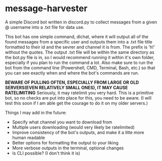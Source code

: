 # message-harvester
A simple Discord bot written in discord.py to collect messages from a given @ username into a .txt file for data use.

This bot has one simple command, dlchat, where it will output all of the found messages from a specific user and outputs them into a .txt
file title formatted to their id and the sevrer and channel it is from.  The prefix is 'h!' without the quotes.  The output .txt file will
be within the same directory as the bot.py file is in, so I would recommend running it within it's own folder, especially if you plan to 
run the command a lot.  Also make sure to run the bot from the command line (Powershell, CMD, Terminal, Bash, etc.) so that you can see
exactly when and where the bot's commands are run.

**BEWARE OF PULLING OFTEN, ESPECIALLY FROM LARGE OR OLD SERVERS(EVEN RELATIVELY SMALL ONES), IT MAY CAUSE RATELIMITING** 
Seriously, it may ratelimit you very hard.  This is a primitive bot, so no checks are put into place for this, you need to be aware.
(I will test this soon if I am able get the courage to do it on my older servers.)

Things I may add in the future:
- Specify what channel you want to download from
- Multiple users downloading (would very likely be ratelimited)
- Improve consistency of the bot's outputs, and make it a litte more human readable
- Better options for formatting the output to your liking
- More verbose outputs in the terminal, optional changes
- Is CLI possible? (I don't think it is)

